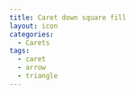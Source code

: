 ```yaml
---
title: Caret down square fill
layout: icon
categories:
  - Carets
tags:
  - caret
  - arrow
  - triangle
---
```


